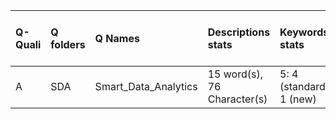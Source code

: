 |Q-Quali |Q folders |Q Names              |Descriptions stats          |Keywords stats           |Found SW |Meta Info data fields |
|:-------|:---------|:--------------------|:---------------------------|:------------------------|:--------|:---------------------|
|A       |SDA       |Smart_Data_Analytics |15 word(s), 76 Character(s) |5: 4 (standard), 1 (new) |r        |q, p, a, d, k, s      |
